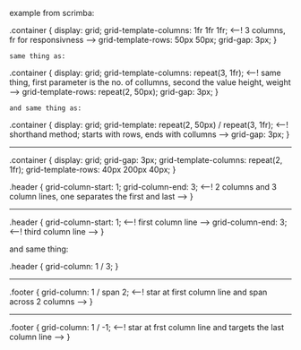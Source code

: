 example from scrimba:

.container {
    display: grid;
    grid-template-columns: 1fr 1fr 1fr; <--! 3 columns, fr for responsivness -->
    grid-template-rows: 50px 50px;
    grid-gap: 3px;
}
            
    same thing as:
    
.container {
    display: grid;
    grid-template-columns: repeat(3, 1fr); <--! same thing, first parameter is the no. of collumns, second the value height, weight -->
    grid-template-rows: repeat(2, 50px);
    grid-gap: 3px;
}


    and same thing as:
    
.container {
    display: grid;
    grid-template: repeat(2, 50px) / repeat(3, 1fr);   <--! shorthand method; starts with rows, ends with collumns -->
    grid-gap: 3px;
}



------

.container {
    display: grid;
    grid-gap: 3px;
    grid-template-columns: repeat(2, 1fr);
    grid-template-rows: 40px 200px 40px;
}

.header {
    grid-column-start: 1;
    grid-column-end: 3;     <--! 2 columns and 3 column lines, one separates the first and last -->
}


--------

.header {
    grid-column-start: 1; <--! first column line -->
    grid-column-end: 3;   <--! third column line -->
}


and same thing:


.header {
    grid-column: 1 / 3;
}



------


.footer {
    grid-column: 1 / span 2; <--! star at first column line and span across 2 columns -->
}


--------


.footer {
    grid-column: 1 / -1; <--! star at frst column line and targets the last column line -->
}


